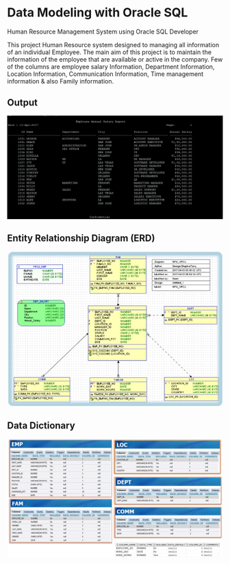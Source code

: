 # Data Modeling with Oracle SQL
Human Resource Management System using Oracle SQL Developer

This project Human Resource system designed to managing all information of an individual Employee. The main aim of this project is to maintain the information of the employee that are available or active in the company. Few of the columns are employee salary Information, Department Information, Location Information, Communication Information, Time management information & also Family information.
## Output
<img src = "https://github.com/ttariqaziz/data_modeling_MySQL/blob/master/Plot/Final%20Output%20Report.jpg">

## Entity Relationship Diagram (ERD)
<img src = "https://github.com/ttariqaziz/data_modeling_MySQL/blob/master/Entitity%20Relationship%20Diagram.jpg">

## Data Dictionary
<img src = "https://github.com/ttariqaziz/data_modeling_MySQL/blob/master/Data%20Dictionary.jpg">
